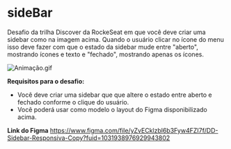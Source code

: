 # sideBar
Desafio da trilha Discover da RockeSeat em que você deve criar uma sidebar como na imagem acima. Quando o usuário clicar no ícone do menu isso deve fazer com que o estado da sidebar mude entre "aberto", mostrando ícones e texto e "fechado", mostrando apenas os ícones.

![Animação.gif](https://s3-us-west-2.amazonaws.com/secure.notion-static.com/36165949-0a72-4b11-8075-904fbf6021f3/Animao.gif)

**Requisitos para o desafio:**

- Você deve criar uma sidebar que que altere o estado entre aberto e fechado conforme o clique do usuário.
- Você poderá usar como modelo o layout do Figma disponibilizado acima.

**Link do Figma**
https://www.figma.com/file/yZvECklzbl6b3Fyw4FZI7f/DD-Sidebar-Responsiva-Copy?fuid=1031938976929943802
